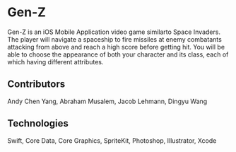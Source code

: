 # Gen-Z

Gen-Z is an iOS Mobile Application video game similarto Space Invaders. The player will navigate a spaceship to fire missiles at enemy combatants attacking from above and reach a high score before getting hit. You will be able to choose the appearance of both your character and its class, each of which having different attributes.

## Contributors

Andy Chen Yang, Abraham Musalem, Jacob Lehmann, Dingyu Wang

## Technologies

Swift, Core Data, Core Graphics, SpriteKit, Photoshop, Illustrator, Xcode
